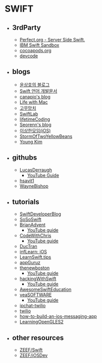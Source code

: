 # SWIFT

- ## 3rdParty
	- [Perfect.org - Server Side Swift.](http://perfect.org/)
	- [IBM Swift Sandbox](https://swiftlang.ng.bluemix.net/#/repl)
	- [cocoapods.org](https://cocoapods.org/?q=%20%20)
	- [devcode](devcodemarket.com)

- ## blogs
	- [윤상호의 블로그](http://gaonmail.blog.me/)
	- [Swift 언어 개발문서](http://lean-tra.github.io/Swift-Korean/)
	- [canapio's blog](http://canapio.tistory.com/)
	- [Life with Mac](http://yoonandro.tistory.com/category/Swift)
	- [고무망치](http://rhammer.tistory.com/category/%EC%BD%94%EB%94%A9%EC%9D%80%20%EC%A3%BC%EB%8C%95%EC%9D%B4%EB%A1%9C/iOS)
	- [SwiftLab](http://swiftlab.kr/)
	- [lifetimeCoding](http://lifetimecoding.me/)
	- [Seorenn's blog](http://seorenn.blogspot.kr/search/label/Swift)
	- [이상한모임(iOS)](http://blog.weirdx.io/post/tag/ios-dev)
	- [StormOfTwoYellowBeans](http://notpeelbean.tistory.com/category/iOS)
	- [Young Kim](https://medium.com/@KimCrab/)

- ## githubs
	- [LucasDerraugh](https://github.com/lucasderraugh)
		- [YouTube Guide](https://www.youtube.com/user/AppleProgramming/playlists)
	- [hsavit1](https://github.com/hsavit1)
	- [WayneBishop](https://github.com/waynewbishop/)

- ## tutorials
	- [SwiftDeveloperBlog](http://swiftdeveloperblog.com/)
	- [SoSoSwift](http://www.sososwift.com/)
	- [BrianAdvent](http://www.brianadvent.com/)
		- [YouTube guide](https://www.youtube.com/channel/UCysEngjfeIYapEER9K8aikw/playlists)
	- [CodeWithChris](http://codewithchris.com/how-to-make-an-iphone-app/)
		- [YouTube guide](https://www.youtube.com/user/CodeWithChris/playlists)
	- [DucTran](https://www.ductran.co/)
	- [infLearn: iOS](https://www.inflearn.com/course-cat/development/mobile/ios/)
	- [LearnSwift.tips](http://www.learnswift.tips/)
	- [appGuruz](http://www.theappguruz.com/category/ios)
	- [thenewboston](https://thenewboston.com/forum/category.php?id=12&orderby=recent&)
		- [YouTube guide](https://www.youtube.com/watch?v=83WXmhin_LU&list=PL6gx4Cwl9DGDgp7nGSUnnXihbTLFZJ79B)
	- [hackingWithSwift](https://www.hackingwithswift.com)
		- [YouTube guide](https://www.youtube.com/playlist?list=PLuoeXyslFTuas6GrfsUiFPShGXmaVDbgN)
	- [AwesomeSwiftEducation](https://github.com/hsavit1/Awesome-Swift-Education#open-source-swift)
	- [veaSOFTWARE](https://www.veasoftware.com/)
		- [YouTube guide](https://www.youtube.com/user/veasoftware/videos)
	- [ipchat-twilio](https://www.twilio.com/docs/tutorials/walkthrough/ip-chat/ios/swift)
	- [twilio](https://www.twilio.com/blog/2015/12/getting-started-with-swift-on-linux.html)
	- [how-to-build-an-ios-messaging-app](https://www.gitbook.com/book/jiver/how-to-build-an-ios-messaging-app/details) 
	- [LearningOpenGLES2](https://github.com/skyfe79/LearningOpenGLES2)

- ## other resources
	- [ZEEF/Swift](https://swift.zeef.com/robin.eggenkamp)
	- [ZEEF/iOSDev](https://ios-development.zeef.com/dcode.tapei)
	